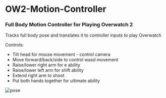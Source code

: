 # OW2-Motion-Controller
### Full Body Motion Controller for Playing Overwatch 2

Tracks full body pose and translates it to controller inputs to play Overwatch

Controls:
- Tilt head for mouse movement - control camera
- Move forward/back/side to control wasd movement
- Raise/lower right arm for e ability
- Raise/lower left arm for shift ability
- Extend right arm to shoot
- Put both hands together for ultimate ability

![pose](https://i.gyazo.com/b3efdd34d4c8ed0803667645eff4e676.png)
